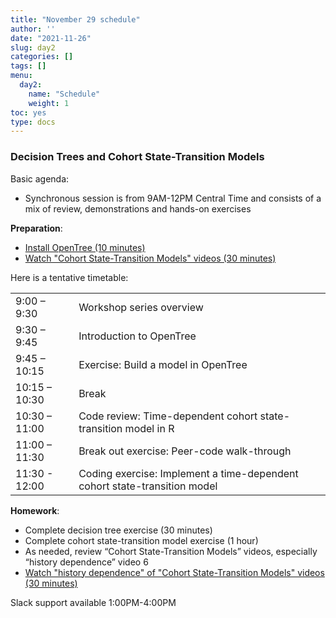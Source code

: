 ```yaml
---
title: "November 29 schedule"
author: ''
date: "2021-11-26"
slug: day2
categories: []
tags: []
menu:
  day2:
    name: "Schedule"
    weight: 1
toc: yes
type: docs
---
```


### Decision Trees and Cohort State-Transition Models

Basic agenda:

- Synchronous session is from 9AM-12PM Central Time and consists of a mix of review, demonstrations and hands-on exercises

**Preparation**:

- [Install OpenTree (10 minutes)](https://decision-modeling-for-public-health-2021.netlify.app/days/day2/intro_to_decision_analysis/)
- [Watch "Cohort State-Transition Models" videos (30 minutes)](https://decision-modeling-for-public-health-2021.netlify.app/days/day2/videos_markov/)

Here is a tentative timetable:

|                            |            |
|--------------------------------------------|:------------------|
| 9:00 – 9:30  | Workshop series overview |
| 9:30 – 9:45 | Introduction to OpenTree | 
| 9:45 – 10:15 | Exercise: Build a model in OpenTree |
| 10:15 – 10:30 | Break |
| 10:30 – 11:00 | Code review: Time-dependent cohort state-transition model in R |
| 11:00 – 11:30 | Break out exercise: Peer-code walk-through |
| 11:30 - 12:00 | Coding exercise: Implement a time-dependent cohort state-transition model |

**Homework**:

- Complete decision tree exercise (30 minutes)
- Complete cohort state-transition model exercise (1 hour)
- As needed, review “Cohort State-Transition Models” videos, especially “history dependence” video 6 
- [Watch "history dependence" of "Cohort State-Transition Models" videos (30 minutes)](https://decision-modeling-for-public-health-2021.netlify.app/days/day3/videos_markov_ext/)

Slack support available 1:00PM-4:00PM

<!-- ## Live session recording: -->

<!-- ```{r, echo=F} -->
<!-- blogdown::shortcode("vimeo", "592848080") -->
<!-- ``` -->
